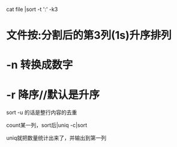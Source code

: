 cat file |sort -t ':' -k3
# 文件按:分割后的第3列(1s)升序排列
# -n 转换成数字
# -r 降序//默认是升序

sort -u 的话是整行内容的去重

count某一列，sort后|uniq -c|sort

uniq就把数量统计出来了，并输出到第一列